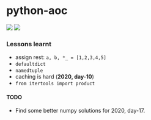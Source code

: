 # python-aoc

![](https://img.shields.io/badge/stars%20⭐-43-yellow)
![](https://img.shields.io/badge/days%20completed-21-blue)

### Lessons learnt

* assign rest: `a, b, *_ = [1,2,3,4,5]` 
* `defaultdict`
* `namedtuple`
* caching is hard (**2020, day-10**)
* `from itertools import product`

#### TODO
* Find some better numpy solutions for 2020, day-17.
